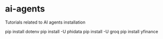 # ai-agents
Tutorials related to AI agents
installation 

pip install dotenv
pip install -U phidata
pip install -U groq
pip install yfinance